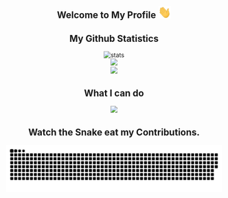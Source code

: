 <h2 align="center">Welcome to My Profile <img src="https://raw.githubusercontent.com/boidushya/Boidushya/main/wave.gif" width="30px"></h2>
<h2 align="center">My Github Statistics</h2>
<div align="center">
<img alt ="stats" src="https://github-readme-stats.vercel.app/api?username=meesam4687&show_icons=true&locale=en&theme=tokyonight&hide_border=true&count_private=true&include_all_commits=true">
  <br>
  <img src="https://github-readme-streak-stats.herokuapp.com/?user=meesam4687&theme=tokyonight&hide_border=true">
  <br>
  <img src='https://github-readme-stats.vercel.app/api/top-langs?username=meesam4687&hide=css&layout=compact&theme=tokyonight&hide_border=true'>
</div>
<h2 align="center">What I can do</h2>
<div align="center">
  <img src="https://skillicons.dev/icons?i=js,html,css,python,kotlin">
</div>
<h2 align="center"> Watch the Snake eat my Contributions.</h2>
<div align="center">
<img alt="snake eating my contribution" src="https://github.com/meesam4687/meesam4687/blob/output/github-contribution-grid-snake.svg">
</div>
